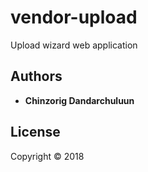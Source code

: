 # vendor-upload
Upload wizard web application



## Authors

* **Chinzorig Dandarchuluun**

## License

Copyright © 2018

